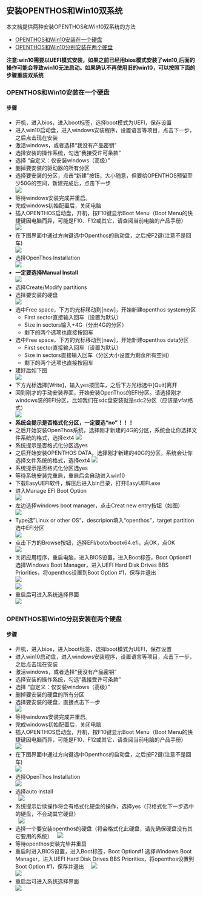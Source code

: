 ## 安装OPENTHOS和Win10双系统
本文档提供两种安装OPENTHOS和Win10双系统的方法     
- [OPENTHOS和Win10安装在一个硬盘](#openthos和win10安装在一个硬盘)
- [OPENTHOS和Win10分别安装在两个硬盘](#openthos和win10分别安装在两个硬盘)
   
**注意:win10需要以UEFI模式安装，如果之前已经用bios模式安装了win10,后面的操作可能会导致win10无法启动。如果确认不再使用旧的win10，可以按照下面的步骤重装双系统**
### OPENTHOS和Win10安装在一个硬盘
#### 步骤
   - 开机，进入bios，进入boot标签，选择boot模式为UEFI，保存设置
   - 进入win10启动盘，进入windows安装程序，设置语言等项目，点击下一步，之后点击现在安装
   - 激活windows，或者选择“我没有产品密钥”
   - 选择安装的操作系统，勾选“我接受许可条款”
   - 选择 “自定义：仅安装windows（高级）”
   - 删掉要安装的驱动器的所有分区
   - 选择要安装的分区，点击“新建”按钮，大小随意，但要给OPENTHOS预留至少50G的空间，新建完成后，点击下一步     
   ![](../pic/anzhuang/DoubleSys_win10part.png)
   - 等待windows安装完成并重启。     
   - 完成windows初始配置后，关闭电脑
   - 插入OPENTHOS启动盘，开机，按F10键显示Boot Menu（Boot Menu的快捷键因电脑而异，可能是F10、F12或其它，请查阅当前电脑的产品手册）     
   ![](../pic/anzhuang/DoubleSys_boot1.png)
   - 在下图界面中通过方向键选中Openthos的启动盘，之后按F2键(注意不是回车)     
   ![](../pic/anzhuang/DoubleSys_boot2.png)
   - 选择OpenThos Installation     
   ![](../pic/anzhuang/botoF2.png)
   - **一定要选择Manual Install**     
   ![](../pic/anzhuang/ManualInstall.jpg)
   - 选择Create/Modify partitions
   - 选择要安装的硬盘     
   ![](../pic/anzhuang/DoubleSys_install1.png)         
   - 选中Free space，下方的光标移动到[new]，开始新建openthos system分区
       - First sector直接输入回车（设置为默认）
       - Size in sectors输入+4G（分出4G的分区）
       - 剩下的两个选项也直接按回车
   - 选中Free space，下方的光标移动到[new]，开始新建openthos data分区
       - First sector直接输入回车（设置为默认）
       - Size in sectors直接输入回车（分区大小设置为剩余所有空间）
       - 剩下的两个选项也直接按回车
   - 建好后如下图     
   ![](../pic/anzhuang/DoubleSys_openthospart.png)
   - 下方光标选择[Write]，输入yes按回车，之后下方光标选中[Quit]离开
   - 回到刚才的手动安装界面，开始安装OpenThos的EFI分区。请选择刚才windows装的EFI分区，比如我们在sdc盘安装就是sdc2分区（应该是vfat格式）     
   ![](../pic/anzhuang/DoubleSys_install2.png)
   - **系统会提示是否格式化分区，一定要选“no”！！！**
   - 之后开始安装OpenThos系统，选择刚才新建的4G的分区，系统会让你选择文件系统的格式，选择ext4
   ![](../pic/anzhuang/DoubleSys_installOpenthosSys.png)
   - 系统提示是否格式化分区选yes
   - 之后开始安装OPENTHOS DATA，选择刚才新建的40G的分区，系统会让你选择文件系统的格式，选择ext4
   ![](../pic/anzhuang/DoubleSys_installOpenthosData.png)
   - 系统提示是否格式化分区选yes
   - 等待系统安装完重启，重启后会自动进入win10
   - 下载EasyUEFI软件，解压后进入bin目录，打开EasyUEFI.exe
   - 进入Manage EFI Boot Option     
   ![](../pic/anzhuang/DoubleSys_easyUEFI1.png)
   - 左边选择windows boot manager，点击Creat new entry按钮（如图）     
   ![](../pic/anzhuang/DoubleSys_easyUEFI2.png)
   - Type选”Linux or other OS“，descripion填入“openthos”，target partition选中EFI分区     
   ![](../pic/anzhuang/DoubleSys_easyUEFI3.png)
   - 点击下方的Browse按钮，选择EFI/boto/bootx64.efi，点OK，点OK     
   ![](../pic/anzhuang/DoubleSys_easyUEFI4.png)
   - 关闭应用程序，重启电脑，进入BIOS设置，进入Boot标签，Boot Option#1 选择Windows Boot Manager，进入UEFI Hard Disk Drives BBS Priorities，将openthos设置到Boot Option #1，保存并退出     
   ![](../pic/anzhuang/DoubleSys_bios1.png)     
   ![](../pic/anzhuang/DoubleSys_bios2.png)
   - 重启后可进入系统选择界面     
   ![](../pic/anzhuang/DoubleSys_finish.png)
   
### OPENTHOS和Win10分别安装在两个硬盘
#### 步骤
   - 开机，进入bios，进入boot标签，选择boot模式为UEFI，保存设置
   - 进入win10启动盘，进入windows安装程序，设置语言等项目，点击下一步，之后点击现在安装
   - 激活windows，或者选择“我没有产品密钥”
   - 选择安装的操作系统，勾选“我接受许可条款”
   - 选择 “自定义：仅安装windows（高级）”
   - 删掉要安装的硬盘的所有分区
   - 选择要安装的硬盘，直接点击下一步     
   ![](../pic/anzhuang/DoubleSys_win10part2.png)
   - 等待windows安装完成并重启。     
   - 完成windows初始配置后，关闭电脑
   - 插入OPENTHOS启动盘，开机，按F10键显示Boot Menu（Boot Menu的快捷键因电脑而异，可能是F10、F12或其它，请查阅当前电脑的产品手册）     
   ![](../pic/anzhuang/DoubleSys_boot1.png)
   - 在下图界面中通过方向键选中Openthos的启动盘，之后按F2键(注意不是回车)      
   ![](../pic/anzhuang/DoubleSys_boot2.png)
   - 选择OpenThos Installation     
   ![](../pic/anzhuang/botoF2.png)
   - 选择auto install     
   ![](../pic/anzhuang/AutoInstall.jpg)
   - 系统提示后续操作将会有格式化硬盘的操作，选择yes（只格式化下一步选中的硬盘，不会动其它硬盘）     
   ![](../pic/anzhuang/eraseDrive.png)
   - 选择一个要安装openthos的硬盘（将会格式化此硬盘，请先确保硬盘没有其它要用的系统）
   ![](../pic/anzhuang/DoubleSys_autoInstallChoose.png)
   - 等待openthos安装完毕并重启
   - 重启时进入BIOS设置，进入Boot标签，Boot Option#1 选择Windows Boot Manager，进入UEFI Hard Disk Drives BBS Priorities，将openthos设置到Boot Option #1，保存并退出     
   ![](../pic/anzhuang/DoubleSys_bios1.png)     
   ![](../pic/anzhuang/DoubleSys_bios2.png)
   - 重启后可进入系统选择界面     
   ![](../pic/anzhuang/DoubleSys_finish.png)
